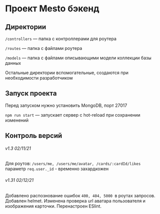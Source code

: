 # Проект Mesto бэкенд

## Директории

`/controllers` — папка с контроллерами для роутера

`/routes` — папка с файлами роутера  

`/models` — папка с файлами описывающими модели коллекции базы данных 
  
Остальные директории вспомогательные, создаются при необходимости разработчиком

## Запуск проекта

Перед запуском нужно установить MongoDB, порт 27017

`npm run start` — запускает сервер с hot-reload при сохранении изменений


## Контроль версий
###### v1.3 02/11/21
Для роутов: `/users/me, /users/me/avatar, /cards/:cardId/likes` параметр `req.user._id` - временно захардкожен

###### v1.31 02/12/21
Добавлено распознование ошибок `400, 404, 5000 `в роутах запросов.
Добавлен helmet.
Изменена проверка url аватара пользователя и изображения карточки.
Перенастроен ESlint.

